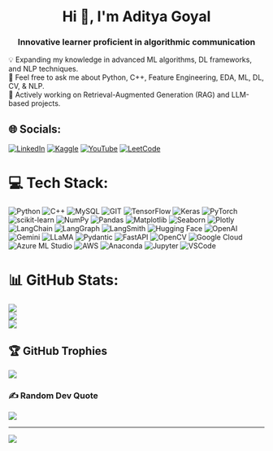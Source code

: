 <h1 align="center">Hi 👋, I'm Aditya Goyal</h1>
<h3 align="center">Innovative learner proficient in algorithmic communication</h3>

💡 Expanding my knowledge in advanced ML algorithms, DL frameworks, and NLP techniques.  
💬 Feel free to ask me about Python, C++, Feature Engineering, EDA, ML, DL, CV, & NLP.  
🌱 Actively working on Retrieval-Augmented Generation (RAG) and LLM-based projects.

## 🌐 Socials:
[![LinkedIn](https://img.shields.io/badge/LinkedIn-%230077B5.svg?logo=linkedin&logoColor=white)](https://www.linkedin.com/in/aditya-goyal-252698221/) 
[![Kaggle](https://img.shields.io/badge/Kaggle-%230077B5.svg?logo=kaggle&logoColor=white)](https://www.kaggle.com/goyaladi) 
[![YouTube](https://img.shields.io/badge/YouTube-%23FF0000.svg?logo=youtube&logoColor=white)](https://www.youtube.com/@I-AdityaGoyal) 
[![LeetCode](https://img.shields.io/badge/LeetCode-%23FFA116.svg?logo=leetcode&logoColor=white)](https://leetcode.com/_Adi-G/)

# 💻 Tech Stack:
![Python](https://img.shields.io/badge/python-3670A0?style=for-the-badge&logo=python&logoColor=ffdd54)
![C++](https://img.shields.io/badge/c++-%2300599C.svg?style=for-the-badge&logo=c%2B%2B&logoColor=white)
![MySQL](https://img.shields.io/badge/MySQL-%2300f.svg?style=for-the-badge&logo=mysql&logoColor=white)
![GIT](https://img.shields.io/badge/GIT-%23F05032.svg?style=for-the-badge&logo=git&logoColor=white)
![TensorFlow](https://img.shields.io/badge/TensorFlow-%23FF6F00.svg?style=for-the-badge&logo=tensorflow&logoColor=white)
![Keras](https://img.shields.io/badge/Keras-%23D00000.svg?style=for-the-badge&logo=keras&logoColor=white)
![PyTorch](https://img.shields.io/badge/PyTorch-%23EE4C2C.svg?style=for-the-badge&logo=pytorch&logoColor=white)
![scikit-learn](https://img.shields.io/badge/scikit--learn-%23F7931E.svg?style=for-the-badge&logo=scikit-learn&logoColor=white)
![NumPy](https://img.shields.io/badge/numpy-%23013243.svg?style=for-the-badge&logo=numpy&logoColor=white)
![Pandas](https://img.shields.io/badge/pandas-%23150458.svg?style=for-the-badge&logo=pandas&logoColor=white)
![Matplotlib](https://img.shields.io/badge/Matplotlib-%2300A98F.svg?style=for-the-badge&logo=matplotlib&logoColor=white)
![Seaborn](https://img.shields.io/badge/Seaborn-%23007ACC.svg?style=for-the-badge&logo=seaborn&logoColor=white)
![Plotly](https://img.shields.io/badge/Plotly-%233F4F75.svg?style=for-the-badge&logo=plotly&logoColor=white)
![LangChain](https://img.shields.io/badge/LangChain-%23000000.svg?style=for-the-badge&logoColor=white)
![LangGraph](https://img.shields.io/badge/LangGraph-%23000000.svg?style=for-the-badge&logoColor=white)
![LangSmith](https://img.shields.io/badge/LangSmith-%23000000.svg?style=for-the-badge&logoColor=white)
![Hugging Face](https://img.shields.io/badge/Hugging%20Face-%23FFDE00.svg?style=for-the-badge&logo=huggingface&logoColor=black)
![OpenAI](https://img.shields.io/badge/OpenAI-%231a73e8.svg?style=for-the-badge&logo=openai&logoColor=white)
![Gemini](https://img.shields.io/badge/Gemini-%23121212.svg?style=for-the-badge&logo=gemini&logoColor=white)
![LLaMA](https://img.shields.io/badge/LLaMA-%23FF6F00.svg?style=for-the-badge&logo=llama&logoColor=white)
![Pydantic](https://img.shields.io/badge/Pydantic-%23007ACC.svg?style=for-the-badge&logo=pydantic&logoColor=white)
![FastAPI](https://img.shields.io/badge/fastapi-%23009688.svg?style=for-the-badge&logo=fastapi&logoColor=white)
![OpenCV](https://img.shields.io/badge/OpenCV-%235C3EE8.svg?style=for-the-badge&logo=opencv&logoColor=white)
![Google Cloud](https://img.shields.io/badge/Google%20Cloud-%234285F4.svg?style=for-the-badge&logo=google-cloud&logoColor=white)
![Azure ML Studio](https://img.shields.io/badge/Azure%20ML%20Studio-0072C6?style=for-the-badge&logo=microsoft-azure&logoColor=white)
![AWS](https://img.shields.io/badge/AWS-%23FF9900.svg?style=for-the-badge&logo=amazon-aws&logoColor=white)
![Anaconda](https://img.shields.io/badge/Anaconda-%2344A833.svg?style=for-the-badge&logo=anaconda&logoColor=white)
![Jupyter](https://img.shields.io/badge/Jupyter-%23F37626.svg?style=for-the-badge&logo=jupyter&logoColor=white)
![VSCode](https://img.shields.io/badge/VSCode-%23007ACC.svg?style=for-the-badge&logo=visual-studio-code&logoColor=white)


# 📊 GitHub Stats:
![](https://github-readme-stats.vercel.app/api?username=I-AdityaGoyal&theme=dark&hide_border=false&include_all_commits=false&count_private=false)<br/>
![](https://github-readme-streak-stats.herokuapp.com/?user=I-AdityaGoyal&theme=dark&hide_border=false)<br/>
![](https://github-readme-stats.vercel.app/api/top-langs/?username=I-AdityaGoyal&theme=dark&hide_border=false&include_all_commits=false&count_private=false&layout=compact)

## 🏆 GitHub Trophies
![](https://github-profile-trophy.vercel.app/?username=I-AdityaGoyal&theme=radical&no-frame=false&no-bg=false&margin-w=4)

### ✍️ Random Dev Quote
![](https://quotes-github-readme.vercel.app/api?type=horizontal&theme=radical)

---
[![](https://visitcount.itsvg.in/api?id=I-AdityaGoyal&icon=0&color=0)](https://visitcount.itsvg.in)

<!-- Proudly created with GPRM ( https://gprm.itsvg.in ) -->
